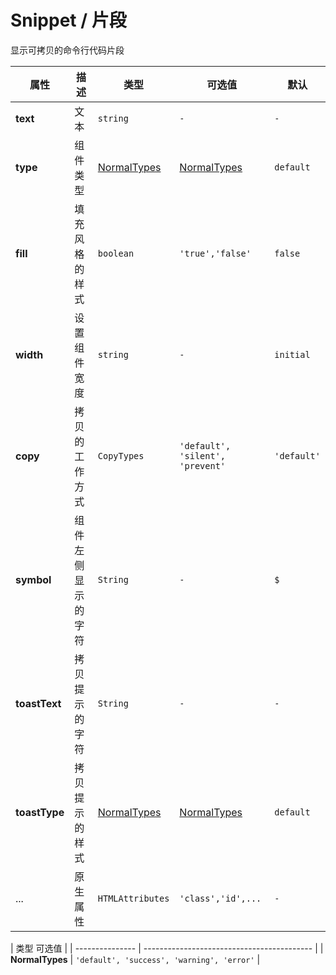 # Snippet / 片段

显示可拷贝的命令行代码片段

<playground title="默认的" desc="展示一个命令" name="ex-snippet-default" />

<playground
  title="拷贝"
  desc="片段具有拷贝功能,同时支持静默拷贝和禁止"
  name="ex-snippet-copy"
/>

<playground
  title="类型"
  desc="以颜色区分不同的类型"
  name="ex-snippet-type"
/>

<playground
  title="填充"
  name="ex-snippet-filled"
/>

<fe-attributes>
  
<fe-attributes-title title="Snippet Props" />

| 属性          | 描述               | 类型                        | 可选值                           | 默认        |
| ------------- | ------------------ | --------------------------- | -------------------------------- | ----------- |
| **text**      | 文本               | `string`                    | `-`                              | `-`         |
| **type**      | 组件类型           | [NormalTypes](#normaltypes) | [NormalTypes](#normaltypes)      | `default`   |
| **fill**      | 填充风格的样式     | `boolean`                   | `'true','false'`                 | `false`     |
| **width**     | 设置组件宽度       | `string`                    | `-`                              | `initial`   |
| **copy**      | 拷贝的工作方式     | `CopyTypes`                 | `'default', 'silent', 'prevent'` | `'default'` |
| **symbol**    | 组件左侧显示的字符 | `String`                    | `-`                              | `$`         |
| **toastText** | 拷贝提示的字符     | `String`                    | `-`                              | `-`         |
| **toastType** | 拷贝提示的样式     | [NormalTypes](#normaltypes) | [NormalTypes](#normaltypes)      | `default`   |
| ...           | 原生属性           | `HTMLAttributes`            | `'class','id',...`               | `-`         |

</fe-attributes>

<fe-attributes>

<fe-attributes-title title="NormalTypes" />

| 类型 可选值     |
| --------------- | ------------------------------------------ |
| **NormalTypes** | `'default', 'success', 'warning', 'error'` |

</fe-attributes>
